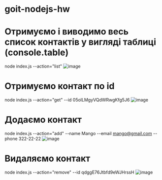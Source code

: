 # goit-nodejs-hw

# Отримуємо і виводимо весь список контактів у вигляді таблиці (console.table)
node index.js --action="list"
![image](https://github.com/Virtuozio/goit-nodejs-hw/assets/111483751/b8e77673-62d4-44ce-bc47-a3d0cd393ef1)
# Отримуємо контакт по id
node index.js --action="get" --id 05olLMgyVQdWRwgKfg5J6
![image](https://github.com/Virtuozio/goit-nodejs-hw/assets/111483751/57fbf8aa-8abe-4598-8c97-65de0f617af3)
# Додаємо контакт
node index.js --action="add" --name Mango --email mango@gmail.com --phone 322-22-22
![image](https://github.com/Virtuozio/goit-nodejs-hw/assets/111483751/4d657848-d91b-4218-8630-aa287b4972e1)
# Видаляємо контакт
node index.js --action="remove" --id qdggE76Jtbfd9eWJHrssH
![image](https://github.com/Virtuozio/goit-nodejs-hw/assets/111483751/d2294141-31d7-4351-b101-62900e401af4)

